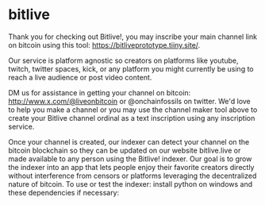 # bitlive
Thank you for checking out Bitlive!, you may inscribe your main channel link on bitcoin using this tool: https://bitliveprototype.tiiny.site/.  

Our service is platform agnostic so creators on platforms like youtube, twitch, twitter spaces, kick, or any platform you might currently be using to reach a live audience or post video content.

DM us for assistance in getting your channel on bitcoin: http://www.x.com/@liveonbitcoin or @onchainfossils on twitter. We'd love to help you make a channel or you may use the channel maker tool above to create your Bitlive channel ordinal as a text inscription using any inscription service. 

Once your channel is created, our indexer can detect your channel on the bitcoin blockchain so they can be updated on our website bitlive.live or made available to any person using the Bitlive! indexer.  Our goal is to grow the indexer into an app that lets people enjoy their favorite creators directly without interference from censors or platforms leveraging the decentralized nature of bitcoin.  To use or test the indexer: install python on windows and these dependencies if necessary:  
